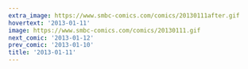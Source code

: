 ```yaml
---
extra_image: https://www.smbc-comics.com/comics/20130111after.gif
hovertext: '2013-01-11'
image: https://www.smbc-comics.com/comics/20130111.gif
next_comic: '2013-01-12'
prev_comic: '2013-01-10'
title: '2013-01-11'
---
```


